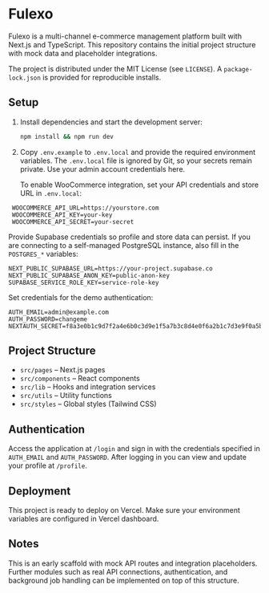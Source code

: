# Fulexo

Fulexo is a multi-channel e-commerce management platform built with Next.js and TypeScript. This repository contains the initial project structure with mock data and placeholder integrations.

The project is distributed under the MIT License (see `LICENSE`). A `package-lock.json` is provided for reproducible installs.

## Setup

1. Install dependencies and start the development server:
   ```bash
   npm install && npm run dev
   ```

2. Copy `.env.example` to `.env.local` and provide the required environment variables.
   The `.env.local` file is ignored by Git, so your secrets remain private. Use your
   admin account credentials here.

   To enable WooCommerce integration, set your API credentials and store URL in `.env.local`:

 ```env
  WOOCOMMERCE_API_URL=https://yourstore.com
  WOOCOMMERCE_API_KEY=your-key
  WOOCOMMERCE_API_SECRET=your-secret
  ```

   Provide Supabase credentials so profile and store data can persist. If you are
   connecting to a self-managed PostgreSQL instance, also fill in the `POSTGRES_*`
   variables:

   ```env
   NEXT_PUBLIC_SUPABASE_URL=https://your-project.supabase.co
   NEXT_PUBLIC_SUPABASE_ANON_KEY=public-anon-key
   SUPABASE_SERVICE_ROLE_KEY=service-role-key
   ```

   Set credentials for the demo authentication:

   ```env
   AUTH_EMAIL=admin@example.com
   AUTH_PASSWORD=changeme
  NEXTAUTH_SECRET=f8a3e0b1c9d7f2a4e6b0c3d9e1f5a7b3c8d4e0f6a2b1c7d3e9f0a5b4c1d6e2f8
   ```

## Project Structure

- `src/pages` – Next.js pages
- `src/components` – React components
- `src/lib` – Hooks and integration services
- `src/utils` – Utility functions
- `src/styles` – Global styles (Tailwind CSS)

## Authentication

Access the application at `/login` and sign in with the credentials specified in `AUTH_EMAIL` and `AUTH_PASSWORD`. After logging in you can view and update your profile at `/profile`.

## Deployment

This project is ready to deploy on Vercel. Make sure your environment variables are configured in Vercel dashboard.

## Notes

This is an early scaffold with mock API routes and integration placeholders. Further modules such as real API connections, authentication, and background job handling can be implemented on top of this structure.
